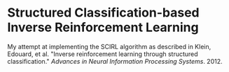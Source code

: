 # Structured Classification-based Inverse Reinforcement Learning

My attempt at implementing the SCIRL algorithm as described in
Klein, Edouard, et al. "Inverse reinforcement learning through structured
classification." *Advances in Neural Information Processing Systems*. 2012.
